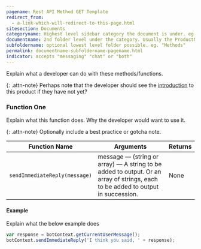 ```yaml
---
pagename: Rest API Method GET Template
redirect_from:
  - a-link-which-will-redirect-to-this-page.html
sitesection: Documents
categoryname: Highest level sidebar category the document is under. eg. "Conversational AI"
documentname: 2nd folder level under the category. Usually the ProductName. eg. "Templates"
subfoldername: optional lowest level folder possible. eg. "Methods"
permalink: documentname-subfoldername-pagename.html
indicator: accepts "messaging" "chat" or "both"
---
```


Explain what a developer can do with these methods/functions.

{: .attn-note}
Perhaps note that the developer should see the [introduction](introduction-to-this-product.html) to this product if they have not yet?

### Function One

Explain what this function does. Why the developer would want to use it.

{: .attn-note}
Optionally include a best practice or gotcha note.

| Function Name | Arguments | Returns |
| --- | --- | --- |
| `sendImmediateReply(message)` | message — (string or array) — A string to be added to output. Or an array of strings, each to be added to output in succession. | None |

#### Example

Explain what the below example does

```javascript
var response = botContext.getCurrentUserMessage();
botContext.sendImmediateReply('I think you said, ' + response);
```